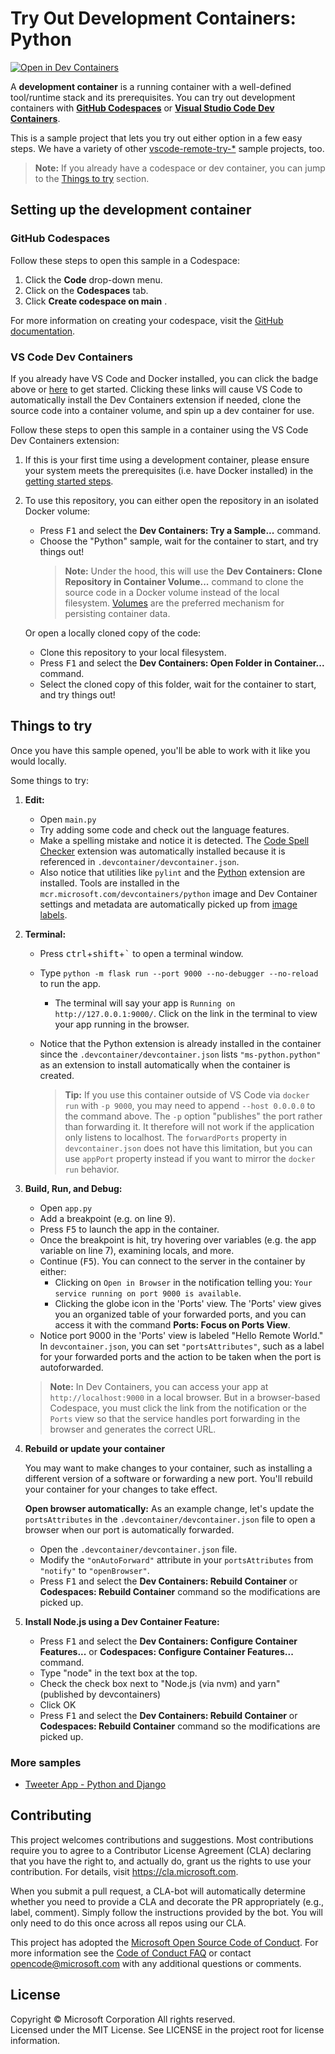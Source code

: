# Try Out Development Containers: Python

[![Open in Dev Containers](https://img.shields.io/static/v1?label=Dev%20Containers&message=Open&color=blue&logo=visualstudiocode)](https://vscode.dev/redirect?url=vscode://ms-vscode-remote.remote-containers/cloneInVolume?url=https://github.com/microsoft/vscode-remote-try-python)

A **development container** is a running container with a well-defined tool/runtime stack and its prerequisites. You can try out development containers with **[GitHub Codespaces](https://github.com/features/codespaces)** or **[Visual Studio Code Dev Containers](https://aka.ms/vscode-remote/containers)**.

This is a sample project that lets you try out either option in a few easy steps. We have a variety of other [vscode-remote-try-*](https://github.com/search?q=org%3Amicrosoft+vscode-remote-try-&type=Repositories) sample projects, too.

> **Note:** If you already have a codespace or dev container, you can jump to the [Things to try](#things-to-try) section. 

## Setting up the development container

### GitHub Codespaces
Follow these steps to open this sample in a Codespace:
1. Click the **Code** drop-down menu.
2. Click on the **Codespaces** tab.
3. Click **Create codespace on main** .

For more information on creating your codespace, visit the [GitHub documentation](https://docs.github.com/en/free-pro-team@latest/github/developing-online-with-codespaces/creating-a-codespace#creating-a-codespace).

### VS Code Dev Containers

If you already have VS Code and Docker installed, you can click the badge above or [here](https://vscode.dev/redirect?url=vscode://ms-vscode-remote.remote-containers/cloneInVolume?url=https://github.com/microsoft/vscode-remote-try-python) to get started. Clicking these links will cause VS Code to automatically install the Dev Containers extension if needed, clone the source code into a container volume, and spin up a dev container for use.

Follow these steps to open this sample in a container using the VS Code Dev Containers extension:

1. If this is your first time using a development container, please ensure your system meets the prerequisites (i.e. have Docker installed) in the [getting started steps](https://aka.ms/vscode-remote/containers/getting-started).

2. To use this repository, you can either open the repository in an isolated Docker volume:

    - Press <kbd>F1</kbd> and select the **Dev Containers: Try a Sample...** command.
    - Choose the "Python" sample, wait for the container to start, and try things out!
        > **Note:** Under the hood, this will use the **Dev Containers: Clone Repository in Container Volume...** command to clone the source code in a Docker volume instead of the local filesystem. [Volumes](https://docs.docker.com/storage/volumes/) are the preferred mechanism for persisting container data.   

   Or open a locally cloned copy of the code:

   - Clone this repository to your local filesystem.
   - Press <kbd>F1</kbd> and select the **Dev Containers: Open Folder in Container...** command.
   - Select the cloned copy of this folder, wait for the container to start, and try things out!

## Things to try

Once you have this sample opened, you'll be able to work with it like you would locally.

Some things to try:

1. **Edit:**
   - Open `main.py`
   - Try adding some code and check out the language features.
   - Make a spelling mistake and notice it is detected. The [Code Spell Checker](https://marketplace.visualstudio.com/items?itemName=streetsidesoftware.code-spell-checker) extension was automatically installed because it is referenced in `.devcontainer/devcontainer.json`.
   - Also notice that utilities like `pylint` and the [Python](https://marketplace.visualstudio.com/items?itemName=ms-python.python) extension are installed. Tools are installed in the `mcr.microsoft.com/devcontainers/python` image and Dev Container settings and metadata are automatically picked up from [image labels](https://containers.dev/implementors/reference/#labels).


2. **Terminal:** 
    - Press <kbd>ctrl</kbd>+<kbd>shift</kbd>+<kbd>\`</kbd> to open a terminal window.
    - Type `python -m flask run --port 9000 --no-debugger --no-reload` to run the app.
         - The terminal will say your app is `Running on http://127.0.0.1:9000/`. Click on the link in the terminal to view your app running in the browser.
    - Notice that the Python extension is already installed in the container since the `.devcontainer/devcontainer.json` lists `"ms-python.python"` as an extension to install automatically when the container is created.
    
      > **Tip:** If you use this container outside of VS Code via `docker run` with `-p 9000`, you may need to append `--host 0.0.0.0` to the command above. The `-p` option "publishes" the port rather than forwarding it. It therefore will not work if the application only listens to localhost. The `forwardPorts` property in `devcontainer.json` does not have this limitation, but you can use `appPort` property instead if you want to mirror the `docker run` behavior.

3. **Build, Run, and Debug:**
   - Open `app.py`
   - Add a breakpoint (e.g. on line 9).
   - Press <kbd>F5</kbd> to launch the app in the container.
   - Once the breakpoint is hit, try hovering over variables (e.g. the app variable on line 7), examining locals, and more.
   - Continue (<kbd>F5</kbd>). You can connect to the server in the container by either: 
      - Clicking on `Open in Browser` in the notification telling you: `Your service running on port 9000 is available`.
      - Clicking the globe icon in the 'Ports' view. The 'Ports' view gives you an organized table of your forwarded ports, and you can access it with the command **Ports: Focus on Ports View**.
   - Notice port 9000 in the 'Ports' view is labeled "Hello Remote World." In `devcontainer.json`, you can set `"portsAttributes"`, such as a label for your forwarded ports and the action to be taken when the port is autoforwarded.
   
   > **Note:** In Dev Containers, you can access your app at `http://localhost:9000` in a local browser. But in a browser-based Codespace, you must click the link from the notification or the `Ports` view so that the service handles port forwarding in the browser and generates the correct URL.

4. **Rebuild or update your container**

   You may want to make changes to your container, such as installing a different version of a software or forwarding a new port. You'll rebuild your container for your changes to take effect. 

   **Open browser automatically:** As an example change, let's update the `portsAttributes` in the `.devcontainer/devcontainer.json` file to open a browser when our port is automatically forwarded.
   
   - Open the `.devcontainer/devcontainer.json` file.
   - Modify the `"onAutoForward"` attribute in your `portsAttributes` from `"notify"` to `"openBrowser"`.
   - Press <kbd>F1</kbd> and select the **Dev Containers: Rebuild Container** or **Codespaces: Rebuild Container** command so the modifications are picked up.  

5. **Install Node.js using a Dev Container Feature:**
   - Press <kbd>F1</kbd> and select the **Dev Containers: Configure Container Features...** or **Codespaces: Configure Container Features...** command.
   - Type "node" in the text box at the top.
   - Check the check box next to "Node.js (via nvm) and yarn" (published by devcontainers) 
   - Click OK
   - Press <kbd>F1</kbd> and select the **Dev Containers: Rebuild Container** or **Codespaces: Rebuild Container** command so the modifications are picked up.

### More samples

- [Tweeter App - Python and Django](https://github.com/Microsoft/python-sample-tweeterapp)

## Contributing

This project welcomes contributions and suggestions.  Most contributions require you to agree to a
Contributor License Agreement (CLA) declaring that you have the right to, and actually do, grant us
the rights to use your contribution. For details, visit https://cla.microsoft.com.

When you submit a pull request, a CLA-bot will automatically determine whether you need to provide
a CLA and decorate the PR appropriately (e.g., label, comment). Simply follow the instructions
provided by the bot. You will only need to do this once across all repos using our CLA.

This project has adopted the [Microsoft Open Source Code of Conduct](https://opensource.microsoft.com/codeofconduct/).
For more information see the [Code of Conduct FAQ](https://opensource.microsoft.com/codeofconduct/faq/) or
contact [opencode@microsoft.com](mailto:opencode@microsoft.com) with any additional questions or comments.

## License

Copyright © Microsoft Corporation All rights reserved.<br />
Licensed under the MIT License. See LICENSE in the project root for license information.
